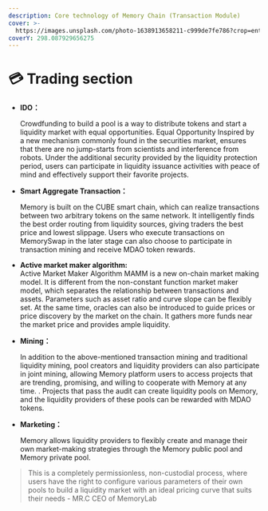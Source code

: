 ```yaml
---
description: Core technology of Memory Chain (Transaction Module)
cover: >-
  https://images.unsplash.com/photo-1638913658211-c999de7fe786?crop=entropy&cs=tinysrgb&fm=jpg&ixid=MnwxOTcwMjR8MXwxfHNlYXJjaHw4fHx0cmFkZXxlbnwwfHx8fDE2NTI5NTA1MzE&ixlib=rb-1.2.1&q=80
coverY: 298.087929656275
---
```


# 💳 Trading section



*   **IDO：**

    Crowdfunding to build a pool is a way to distribute tokens and start a liquidity market with equal opportunities. Equal Opportunity Inspired by a new mechanism commonly found in the securities market, ensures that there are no jump-starts from scientists and interference from robots. Under the additional security provided by the liquidity protection period, users can participate in liquidity issuance activities with peace of mind and effectively support their favorite projects.
*   **Smart Aggregate Transaction：**

    Memory is built on the CUBE smart chain, which can realize transactions between two arbitrary tokens on the same network. It intelligently finds the best order routing from liquidity sources, giving traders the best price and lowest slippage. Users who execute transactions on MemorySwap in the later stage can also choose to participate in transaction mining and receive MDAO token rewards.
* **Active market maker algorithm:**\
  Active Market Maker Algorithm MAMM is a new on-chain market making model. It is different from the non-constant function market maker model, which separates the relationship between transactions and assets. Parameters such as asset ratio and curve slope can be flexibly set. At the same time, oracles can also be introduced to guide prices or price discovery by the market on the chain. It gathers more funds near the market price and provides ample liquidity.
*   **Mining：**

    In addition to the above-mentioned transaction mining and traditional liquidity mining, pool creators and liquidity providers can also participate in joint mining, allowing Memory platform users to access projects that are trending, promising, and willing to cooperate with Memory at any time. . Projects that pass the audit can create liquidity pools on Memory, and the liquidity providers of these pools can be rewarded with MDAO tokens.
*   **Marketing：**

    Memory allows liquidity providers to flexibly create and manage their own market-making strategies through the Memory public pool and Memory private pool.

> This is a completely permissionless, non-custodial process, where users have the right to configure various parameters of their own pools to build a liquidity market with an ideal pricing curve that suits their needs - MR.C CEO of MemoryLab

